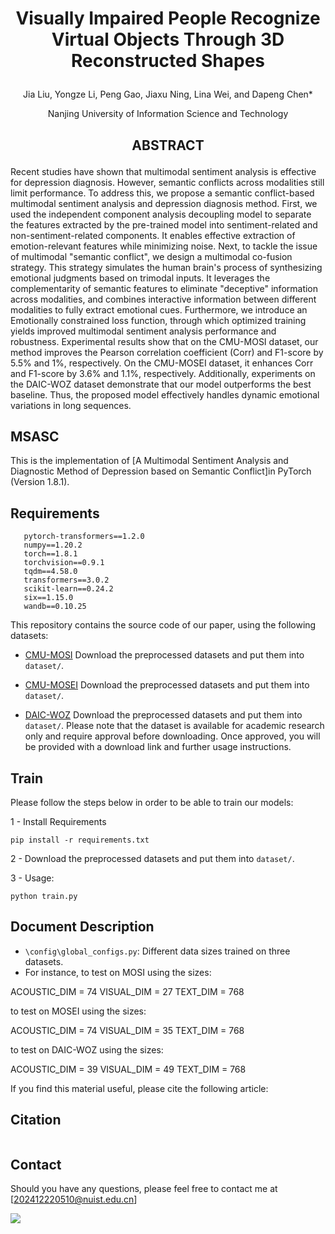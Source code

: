 #  <p align="center">Visually Impaired People Recognize Virtual Objects Through 3D Reconstructed Shapes</p>

 <p align="center">Jia Liu, Yongze Li, Peng Gao, Jiaxu Ning, Lina Wei, and Dapeng Chen*</p>
  <p align="center">Nanjing University of Information Science and Technology</p>

## <p align="center">ABSTRACT</p>
Recent studies have shown that multimodal sentiment analysis is effective for depression diagnosis. However, semantic conflicts across modalities still limit performance. To address this, we propose a semantic conflict-based multimodal sentiment analysis and depression diagnosis method. First, we used the independent component analysis decoupling model to separate the features extracted by the pre-trained model into sentiment-related and non-sentiment-related components. It enables effective extraction of emotion-relevant features while minimizing noise. Next, to tackle the issue of multimodal "semantic conflict", we design a multimodal co-fusion strategy. This strategy simulates the human brain's process of synthesizing emotional judgments based on trimodal inputs. It leverages the complementarity of semantic features to eliminate "deceptive" information across modalities, and combines interactive information between different modalities to fully extract emotional cues. Furthermore, we introduce an Emotionally constrained loss function, through which optimized training yields improved multimodal sentiment analysis performance and robustness. Experimental results show that on the CMU-MOSI dataset, our method improves the Pearson correlation coefficient (Corr) and F1-score by 5.5% and 1%, respectively. On the CMU-MOSEI dataset, it enhances Corr and F1-score by 3.6% and 1.1%, respectively. Additionally, experiments on the DAIC-WOZ dataset demonstrate that our model outperforms the best baseline. Thus, the proposed model effectively handles dynamic emotional variations in long sequences.

## MSASC

This is the implementation of [A Multimodal Sentiment Analysis and Diagnostic Method of Depression based on Semantic Conflict]in PyTorch (Version 1.8.1).

## Requirements

```
   pytorch-transformers==1.2.0
   numpy==1.20.2
   torch==1.8.1
   torchvision==0.9.1
   tqdm==4.58.0
   transformers==3.0.2
   scikit-learn==0.24.2
   six==1.15.0
   wandb==0.10.25
```

This repository contains the source code of our paper, using the following datasets:

- [CMU-MOSI](https://drive.google.com/file/d/1FDDMuPK_r_2HSpc0GNyDucYYUId_UD_8/view?usp=sharing)
Download the preprocessed datasets and put them into `dataset/`.

- [CMU-MOSEI](https://drive.google.com/file/d/1IsCctXAjVqxvoeYhgUEVslYm-5t0vOG0/view?usp=sharing)
Download the preprocessed datasets and put them into `dataset/`.

- [DAIC-WOZ](https://dcapswoz.ict.usc.edu/)
  Download the preprocessed datasets and put them into `dataset/`.
  Please note that the dataset is available for academic research only and require approval before downloading.
  Once approved, you will be provided with a download link and further usage instructions.

## Train
Please follow the steps below in order to be able to train our models:

1 - Install Requirements

```
pip install -r requirements.txt
```

2 - Download the preprocessed datasets and put them into `dataset/`.

 

3 -  Usage:
```
python train.py
```

 ## Document Description
 
- `\config\global_configs.py`: Different data sizes trained on three datasets.
-  For instance, to test on MOSI using the sizes:

ACOUSTIC_DIM = 74    VISUAL_DIM = 27    TEXT_DIM = 768

to test on MOSEI using the sizes:

ACOUSTIC_DIM = 74    VISUAL_DIM = 35    TEXT_DIM = 768

to test on DAIC-WOZ using the sizes:

ACOUSTIC_DIM = 39    VISUAL_DIM = 49     TEXT_DIM = 768



If you find this material useful, please cite the following article:

## Citation
```

```

## Contact
Should you have any questions, please feel free to contact me at [202412220510@nuist.edu.cn]

<a href="https://hits.seeyoufarm.com"><img src="https://hits.seeyoufarm.com/api/count/incr/badge.svg?url=https%3A%2F%2Fgithub.com%2Fguangyizhangbci%2FPARSE&count_bg=%2379C83D&title_bg=%23555555&icon=&icon_color=%23E7E7E7&title=hits&edge_flat=false"/></a>
